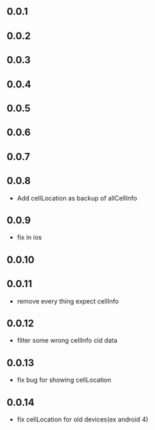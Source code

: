 ## 0.0.1

## 0.0.2

## 0.0.3

## 0.0.4

## 0.0.5

## 0.0.6

## 0.0.7

## 0.0.8

* Add cellLocation as backup of allCellInfo

## 0.0.9

* fix in ios

## 0.0.10

## 0.0.11

* remove every thing expect cellInfo

## 0.0.12

* filter some wrong cellInfo cid data

## 0.0.13

* fix bug for showing cellLocation

## 0.0.14

* fix cellLocation for old devices(ex android 4)